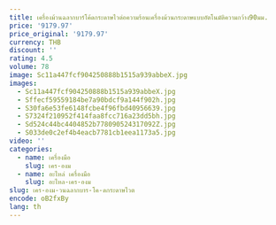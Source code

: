 ```yaml
---
title: เครื่องม้วนฉลากบาร์โค้ดกระดาษไวต่อความร้อนเครื่องม้วนกระดาษแบบอัตโนมัติความกว้าง90มม.
price: '9179.97'
price_original: '9179.97'
currency: THB
discount: ''
rating: 4.5
volume: 78
image: Sc11a447fcf904250888b1515a939abbeX.jpg
images:
  - Sc11a447fcf904250888b1515a939abbeX.jpg
  - Sffecf59559184be7a90bdcf9a144f902h.jpg
  - S30fa6e53fe6148fcbe4f96fbd40956639.jpg
  - S7324f210952f414faa8fcc716a23dd5bh.jpg
  - Sd524c44bc4404852b778090524317092Z.jpg
  - S033de0c2ef4b4eacb7781cb1eea1173a5.jpg
video: ''
categories:
  - name: เครื่องมือ
    slug: เคร-องม
  - name: อะไหล่ เครื่องมือ
    slug: อะไหล-เคร-องม
slug: เคร-องม-วนฉลากบาร-โค-ดกระดาษไวต
encode: oB2fxBy
lang: th
---
```

  